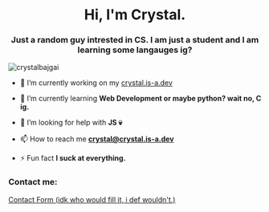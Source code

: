 <h1 align="center">Hi, I'm Crystal.</h1>
<h3 align="center">Just a random guy intrested in CS. I am just a student and I am learning some langauges ig?</h3>

<p align="left"> <img src="https://komarev.com/ghpvc/?username=crystalbajgai&label=Profile%20views&color=0e75b6&style=flat" alt="crystalbajgai" /> </p>

- 🔭 I’m currently working on my <a href="https://crystal.is-a.dev/" target="_blank">crystal.is-a.dev</a>

- 🌱 I’m currently learning **Web Development or maybe python? wait no, C ig.**

- 🤝 I’m looking for help with **JS 💀**

- 📫 How to reach me **crystal@crystal.is-a.dev**

- ⚡ Fun fact **I suck at everything.**

<h3 align="left">Contact me:</h3>
<p align="left">
<a href="https://crystal.is-a.dev/" target="_blank">Contact Form (idk who would fill it, i def wouldn't.)</a>
</p>
